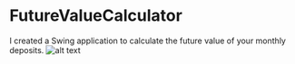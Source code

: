 # FutureValueCalculator
I created a Swing application to calculate the future value of your monthly deposits.
![alt text](https://github.com/[HarshithBorundia]/[FutureValueCalculator]/blob/[main]/Screenshot(12).jpg?raw=true)
